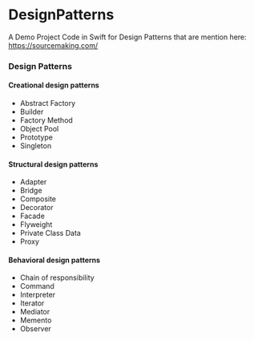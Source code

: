 # DesignPatterns
A Demo Project Code in Swift for Design Patterns that are mention here: https://sourcemaking.com/

### Design Patterns
#### Creational design patterns
- Abstract Factory
- Builder
- Factory Method
- Object Pool
- Prototype
- Singleton
#### Structural design patterns
- Adapter
- Bridge
- Composite
- Decorator
- Facade
- Flyweight
- Private Class Data
- Proxy
#### Behavioral design patterns
- Chain of responsibility
- Command
- Interpreter
- Iterator
- Mediator
- Memento
- Observer

